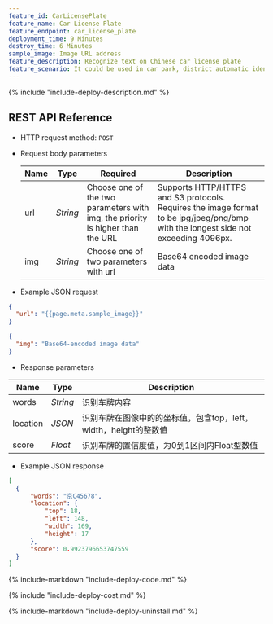 ```yaml
---
feature_id: CarLicensePlate
feature_name: Car License Plate
feature_endpoint: car_license_plate
deployment_time: 9 Minutes
destroy_time: 6 Minutes
sample_image: Image URL address
feature_description: Recognize text on Chinese car license plate
feature_scenario: It could be used in car park, district automatic identification car license plate information, or vehicle violation information detection and other scenarios.
---
```


{%
  include "include-deploy-description.md"
%}

## REST API Reference

- HTTP request method: `POST`

- Request body parameters

  | **Name**  | **Type**  | **Required** |  **Description**  |
  |----------|-----------|------------|------------|
  | url | *String* |Choose one of the two parameters with img, the priority is higher than the URL|Supports HTTP/HTTPS and S3 protocols. Requires the image format to be jpg/jpeg/png/bmp with the longest side not exceeding 4096px.|
  | img | *String* |Choose one of two parameters with url|Base64 encoded image data|

- Example JSON request

``` json
{
  "url": "{{page.meta.sample_image}}"
}
```

``` json
{
  "img": "Base64-encoded image data"
}
```

- Response parameters

| **Name** | **Type** | **Description**  |
|----------|-----------|------------|
|words    |*String*   |识别车牌内容|
|location |*JSON*     |识别车牌在图像中的的坐标值，包含top，left，width，height的整数值|
|score    |*Float*   |识别车牌的置信度值，为0到1区间内Float型数值|

- Example JSON response

``` json
[
  {
      "words": "京C45678",
      "location": {
          "top": 18,
          "left": 148,
          "width": 169,
          "height": 17
      },
      "score": 0.9923796653747559
  }
]
```

{%
  include-markdown "include-deploy-code.md"
%}

{%
  include "include-deploy-cost.md"
%}

{%
  include-markdown "include-deploy-uninstall.md"
%}